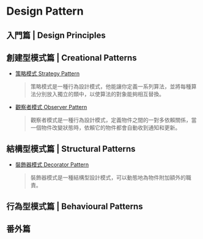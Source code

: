 # Design Pattern

## 入門篇 | Design Principles

## 創建型模式篇 | Creational Patterns

* [策略模式 Strategy Pattern](./Strategy%20Pattern/Strategy%20Pattern.md)
    > 策略模式是一種行為設計模式，他能讓你定義一系列算法，並將每種算法分別放入獨立的類中，以使算法的對象能夠相互替換。

* [觀察者模式 Observer Pattern](./Observer%20Pattern/Observer%20Pattern.md)
    > 觀察者模式是一種行為設計模式，定義物件之間的一對多依賴關係，當一個物件改變狀態時，依賴它的物件都會自動收到通知和更新。

## 結構型模式篇 | Structural Patterns

* [裝飾器模式 Decorator Pattern](./Decorator%20Pattern/Decorator%20Pattern.md)
    > 裝飾器模式是一種結構型設計模式，可以動態地為物件附加額外的職責。

## 行為型模式篇 | Behavioural Patterns

## 番外篇
